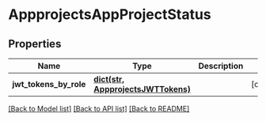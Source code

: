# AppprojectsAppProjectStatus

## Properties
Name | Type | Description | Notes
------------ | ------------- | ------------- | -------------
**jwt_tokens_by_role** | [**dict(str, AppprojectsJWTTokens)**](AppprojectsJWTTokens.md) |  | [optional] 

[[Back to Model list]](../README.md#documentation-for-models) [[Back to API list]](../README.md#documentation-for-api-endpoints) [[Back to README]](../README.md)

